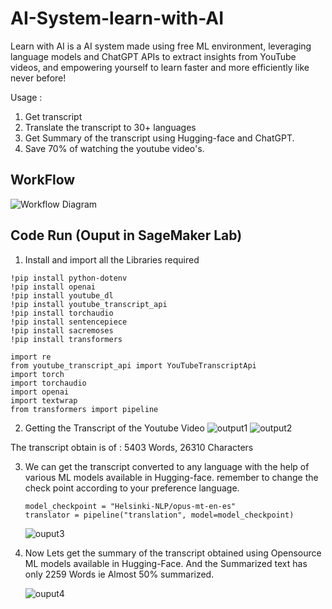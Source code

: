 # AI-System-learn-with-AI

Learn with AI is a AI system made using free ML environment, leveraging language models and ChatGPT APIs to extract insights from YouTube videos, and empowering yourself to learn faster and more efficiently like never before!

Usage : 
1. Get transcript
2. Translate the transcript to 30+ languages
3. Get Summary of the transcript using Hugging-face and ChatGPT.
4. Save 70% of watching the youtube video's.

## WorkFlow
![Workflow Diagram](https://github.com/ReejoJoseph1244/AI-System-learn-with-AI/assets/92742868/5cf33ffc-915e-4043-94f8-debc6f6e2d8c)

## Code Run (Ouput in SageMaker Lab)
1. Install and import all the Libraries required 
```
!pip install python-dotenv
!pip install openai
!pip install youtube_dl
!pip install youtube_transcript_api
!pip install torchaudio
!pip install sentencepiece
!pip install sacremoses
!pip install transformers
```

```
import re
from youtube_transcript_api import YouTubeTranscriptApi
import torch
import torchaudio
import openai
import textwrap
from transformers import pipeline
```

2. Getting the Transcript of the Youtube Video
   ![output1](https://github.com/ReejoJoseph1244/AI-System-learn-with-AI/assets/92742868/370e22e0-8407-4c01-8dd8-6be9a386dde5)   ![output2](https://github.com/ReejoJoseph1244/AI-System-learn-with-AI/assets/92742868/73f61004-4100-4cd4-9fb0-418b31c8435c)

The transcript obtain is of : 5403 Words, 26310 Characters

3. We can get the transcript converted to any language with the help of various ML models available in Hugging-face. remember to change the check point according to your preference language.
    ```
   model_checkpoint = "Helsinki-NLP/opus-mt-en-es"
   translator = pipeline("translation", model=model_checkpoint)
    ```
    ![ouput3](https://github.com/ReejoJoseph1244/AI-System-learn-with-AI/assets/92742868/c3a72fac-63c7-41ea-a1ac-0737b96fa21a)

    
4. Now Lets get the summary of the transcript obtained using Opensource ML models available in Hugging-Face.
   And the Summarized text has only 2259 Words ie Almost 50% summarized.


   ![ouput4](https://github.com/ReejoJoseph1244/AI-System-learn-with-AI/assets/92742868/e4b9cb28-390c-47f1-a661-46a32c37531e)

   


   
